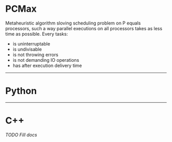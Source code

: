 # PCMax
Metaheuristic algorithm sloving scheduling problem on P equals processors, such a way parallel executions on all processors takes as less time as possible.
Every tasks:
* is uninterruptable
* is undivisable
* is not throwing errors
* is not demanding IO operations
* has after execution delivery time

---
# Python

---
# C++
*TODO Fill docs*
